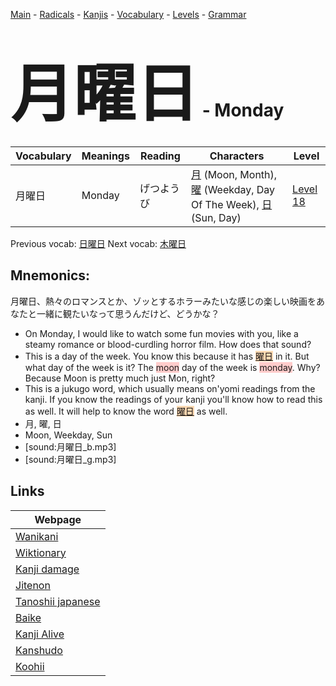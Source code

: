 <style> bigfont {font-size: 100px}</style>
[Main](../README.md) -
[Radicals](../radicals.md) -
[Kanjis](../kanjis.md) -
[Vocabulary](../vocabulary.md) -
[Levels](../levels.md) -
[Grammar](../grammar.md)
# <bigfont> 月曜日</bigfont> - Monday 

| Vocabulary | Meanings | Reading | Characters | Level |
| --- | --- | --- | --- | --- |
| 月曜日 | Monday | げつようび |  [月](../kanjis/月.md) (Moon, Month), [曜](../kanjis/曜.md) (Weekday, Day Of The Week), [日](../kanjis/日.md) (Sun, Day) | [Level 18](../levels/wk_level18.md) |

Previous vocab: [日曜日](日曜日.md) Next vocab: [木曜日](木曜日.md) 

## Mnemonics:
月曜日、熱々のロマンスとか、ゾッとするホラーみたいな感じの楽しい映画をあなたと一緒に観たいなって思うんだけど、どうかな？
* On Monday, I would like to watch some fun movies with you, like a steamy romance or blood-curdling horror film. How does that sound?
* This is a day of the week. You know this because it has <span style="background-color:#fed8b1"> [曜日](https://jisho.org/search/曜日)</span> in it. But what day of the week is it? The <span style="background-color:#ffcccb"> moon</span> day of the week is <span style="background-color:#ffcccb"> monday</span>. Why? Because Moon is pretty much just Mon, right?
* This is a jukugo word, which usually means on'yomi readings from the kanji. If you know the readings of your kanji you'll know how to read this as well. It will help to know the word <span style="background-color:#fed8b1"> [曜日](https://jisho.org/search/曜日)</span> as well.
* 月, 曜, 日
* Moon, Weekday, Sun
* [sound:月曜日_b.mp3]
* [sound:月曜日_g.mp3]


## Links 

| Webpage |
| --- |
| [Wanikani          ](https://www.wanikani.com/kanji/月曜日) |
| [Wiktionary        ](https://en.wiktionary.org/wiki/月曜日) |
| [Kanji damage      ](http://www.kanjidamage.com/kanji/search?utf8=✓&q=月曜日) |
| [Jitenon           ](https://jitenon.com/kanji/月曜日) |
| [Tanoshii japanese ](https://www.tanoshiijapanese.com/dictionary/kanji.cfm?k=月曜日) |
| [Baike             ](https://baike.baidu.com/item/月曜日) |
| [Kanji Alive       ](https://app.kanjialive.com/月曜日) |
| [Kanshudo          ](https://www.kanshudo.com/searchmn?q=月曜日) |
| [Koohii            ](https://kanji.koohii.com/study/kanji/月曜日) |
